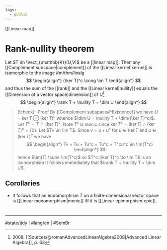```yaml
---
tags:
  - public
---
```

[[Linear map]]
# Rank-nullity theorem

Let $T \in \Vect_{\mathbb{K}}(U,V)$ be a [[linear map]].
Then any [[Complement subspace|complement]] of the [[Linear kernel|kernel]] is isomorphic to the image #m/thm/linalg 
$$
\begin{align*}
(\ker T)^c \cong \im T
\end{align*}
$$
and thus the sum of the [[rank]] and the [[Linear kernel|nullity]] equals the [[Dimension of a vector space|dimension]] of $U$[^2008]
$$
\begin{align*}
\rank T + \nullity T = \dim U
\end{align*}
$$

[^2008]: 2008\. [[Sources/@romanAdvancedLinearAlgebra2008|Advanced Linear Algebra]], p. 63

> [!check]- Proof
> By [[Complement subspace#^Existence]] we have $U = \ker T \oplus (\ker T)^c$
> whence $\dim U = \nullity T + \dim((\ker T)^c)$.
> Let $T^c = T \restriction (\ker T)^c$.
> Note $T^c$ is monic since $\ker T^c = (\ker T) \cap (\ker T)^c = \{ 0 \}$.
> Let $Tv \in \im T$.
> Since $v = u + u^c$ for $u \in \ker T$ and $u \in (\ker T)^c$ we have
> $$
> \begin{align*}
> Tv = Tu + Tu^c = Tu^c = T^cu^c \in \im(T^c)
> \end{align*}
> $$
> hence $\im(T) \sube \im(T^c)$ so $T^c:(\ker T)^c \to \im T$ is an isomorphism
> It follows immediately that $\rank T + \nullity T = \dim U$.
> <span class="QED"/>

## Corollaries

- It follows that an endomorphism $T$ on a finite-dimensional vector space is [[Linear monomorphism|monic]] iff it is [[Linear epimorphism|epic]].

#
---
#state/tidy | #lang/en | #SemBr 